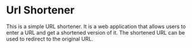 # Url Shortener

This is a simple URL shortener. It is a web application that allows users to enter a URL and get a shortened version of it. 
The shortened URL can be used to redirect to the original URL.

